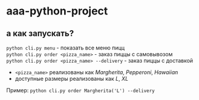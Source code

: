 # aaa-python-project
## а как запускать?
`python cli.py menu` - показать все меню пицц \
`python cli.py order <pizza_name>` - заказ пиццы с самовывозом \
`python cli.py order <pizza_name> --delivery` - заказ пиццы с доставкой 

- `<pizza_name>` реализованы как *Margherita*, *Pepperoni*, *Hawaiian*
- доступные размеры  реализованы как *L*, *XL*

Пример: `python cli.py order Margherita('L') --delivery`
